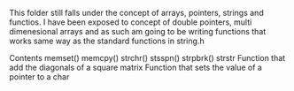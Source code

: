 This folder still falls under the concept of arrays, pointers, strings and functios. I have been exposed to concept of double pointers, multi dimenesional arrays and as such am going to be writing functions that works same way as the standard functions in string.h

Contents
memset()
memcpy()
strchr()
stsspn()
strpbrk()
strstr
Function that add the diagonals of a square matrix
Function that sets the value of a pointer to a char

